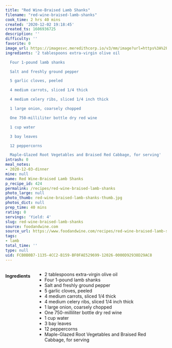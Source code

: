 ```yaml
---
title: "Red Wine-Braised Lamb Shanks"
filename: "red-wine-braised-lamb-shanks"
cook_time: 2 hrs 40 mins
created: '2020-12-02 19:18:45'
created_ts: 1606936725
description: ''
difficulty: ''
favorite: 0
image_url: https://imagesvc.meredithcorp.io/v3/mm/image?url=https%3A%2F%2Fstatic.onecms.io%2Fwp-content%2Fuploads%2Fsites%2F9%2F2015%2F01%2FACF36.jpg&q=85
ingredients: '2 tablespoons extra-virgin olive oil

  Four 1-pound lamb shanks

  Salt and freshly ground pepper

  5 garlic cloves, peeled

  4 medium carrots, sliced 1/4 thick

  4 medium celery ribs, sliced 1/4 inch thick

  1 large onion, coarsely chopped

  One 750-milliliter bottle dry red wine

  1 cup water

  3 bay leaves

  12 peppercorns

  Maple-Glazed Root Vegetables and Braised Red Cabbage, for serving'
intrash: 0
meal_notes:
- 2020-12-03-dinner
mine: null
name: Red Wine-Braised Lamb Shanks
p_recipe_id: 424
permalink: /recipes/red-wine-braised-lamb-shanks
photo_large: null
photo_thumb: red-wine-braised-lamb-shanks-thumb.jpg
photos_dict: null
prep_time: 40 mins
rating: 0
servings: 'Yield: 4'
slug: red-wine-braised-lamb-shanks
source: foodandwine.com
source_url: https://www.foodandwine.com/recipes/red-wine-braised-lamb-shanks
tags:
- lamb
total_time: ''
type: null
uid: FCB0B0B7-1135-4CC2-B159-BF0FAE529699-12026-0000D92938D29AC8
---
```

<div class="large-8 medium-7 columns" id="writeup">	</div><!-- #writeup -->
</div><!-- #row-one -->
<div class="row" id="row-two">	<div class="medium-4 small-5 columns" id="ingredients"><h4>Ingredients</h4><div class="box box-ingredients content"><ul>
<li>2 tablespoons extra-virgin olive oil</li>
<li>Four 1-pound lamb shanks</li>
<li>Salt and freshly ground pepper</li>
<li>5 garlic cloves, peeled</li>
<li>4 medium carrots, sliced 1/4 thick</li>
<li>4 medium celery ribs, sliced 1/4 inch thick</li>
<li>1 large onion, coarsely chopped</li>
<li>One 750-milliliter bottle dry red wine</li>
<li>1 cup water</li>
<li>3 bay leaves</li>
<li>12 peppercorns</li>
<li>Maple-Glazed Root Vegetables and Braised Red Cabbage, for serving</li>
</ul>
</div>	</div>	<div class="medium-6 small-7 columns" id="directions">	</div>